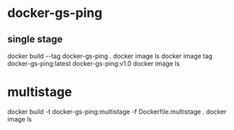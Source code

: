 # docker-gs-ping


## single stage 
docker build --tag docker-gs-ping .
docker image ls
docker image tag docker-gs-ping:latest docker-gs-ping:v1.0
docker image ls

# multistage 
docker build -t docker-gs-ping:multistage -f Dockerfile.multistage .
docker image ls